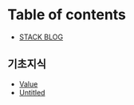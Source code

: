 # Table of contents

* [STACK BLOG](README.md)

## 기초지식

* [Value](undefined/value.md)
* [Untitled](undefined/untitled.md)
